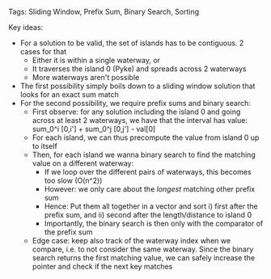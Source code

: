 Tags: Sliding Window, Prefix Sum, Binary Search, Sorting

Key ideas:
* For a solution to be valid, the set of islands has to be contiguous. 2 cases for that
  * Either it is within a single waterway, or
  * It traverses the island 0 (Pyke) and spreads across 2 waterways
  * More waterways aren't possible
* The first possibility simply boils down to a sliding window solution that looks for an exact sum match
* For the second possibility, we require prefix sums and binary search:
  * First observe: for any solution including the island 0 and going across at least 2 waterways, we have that the interval has value: sum_0^i [0,i'] + sum_0^j [0,j'] - val[0]
  * For each island, we can thus precompute the value from island 0 up to itself
  * Then, for each island we wanna binary search to find the matching value on a different waterway:
    * If we loop over the different pairs of waterways, this becomes too slow (O(n^2))
    * However: we only care about the _longest_ matching other prefix sum
    * Hence: Put them all together in a vector and sort i) first after the prefix sum, and ii) second after the length/distance to island 0
    * Importantly, the binary search is then only with the comparator of the prefix sum
  * Edge case: keep also track of the waterway index when we compare, i.e. to not consider the same waterway. Since the binary search returns the first matching value, we can safely increase the pointer and check if the next key matches